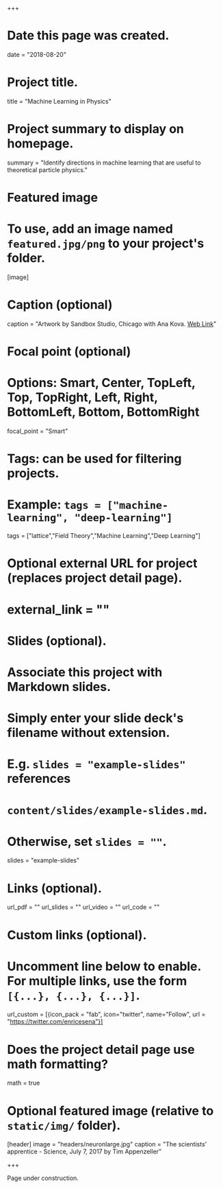 +++
# Date this page was created.
date = "2018-08-20"

# Project title.
title = "Machine Learning in Physics"

# Project summary to display on homepage.
summary = "Identify directions in machine learning that are useful to theoretical particle physics."

# Featured image
# To use, add an image named `featured.jpg/png` to your project's folder.
[image]
  # Caption (optional)
  caption = "Artwork by Sandbox Studio, Chicago with Ana Kova. [Web Link](https://www.symmetrymagazine.org/article/deep-learning-takes-on-physics?language=pt-br&page=1)"

  # Focal point (optional)
  # Options: Smart, Center, TopLeft, Top, TopRight, Left, Right, BottomLeft, Bottom, BottomRight
  focal_point = "Smart"

# Tags: can be used for filtering projects.
# Example: `tags = ["machine-learning", "deep-learning"]`
tags = ["lattice","Field Theory","Machine Learning","Deep Learning"]

# Optional external URL for project (replaces project detail page).
# external_link = ""

# Slides (optional).
#   Associate this project with Markdown slides.
#   Simply enter your slide deck's filename without extension.
#   E.g. `slides = "example-slides"` references
#   `content/slides/example-slides.md`.
#   Otherwise, set `slides = ""`.
slides = "example-slides"

# Links (optional).
url_pdf = ""
url_slides = ""
url_video = ""
url_code = ""

# Custom links (optional).
#   Uncomment line below to enable. For multiple links, use the form `[{...}, {...}, {...}]`.
url_custom = [{icon_pack = "fab", icon="twitter", name="Follow", url = "https://twitter.com/enricesena"}]

# Does the project detail page use math formatting?
math = true

# Optional featured image (relative to `static/img/` folder).
[header]
image = "headers/neuronlarge.jpg"
caption = "The scientists' apprentice - Science, July 7, 2017 by Tim Appenzeller"

+++

Page under construction.
